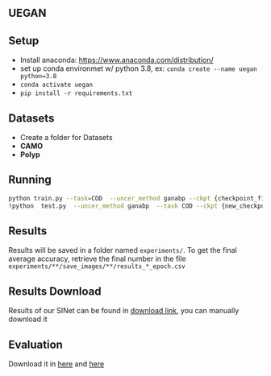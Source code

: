 ##  UEGAN


## Setup
 * Install anaconda: https://www.anaconda.com/distribution/
 * set up conda environmet w/ python 3.8, ex: `conda create --name uegan python=3.8`
 * `conda activate uegan`
 * `pip install -r requirements.txt`
 
## Datasets
 * Create a folder for Datasets
 * **CAMO**
 * **Polyp**

## Running

```bash
python train.py --task=COD  --uncer_method ganabp --ckpt {checkpoint_file}
!python  test.py  --uncer_method ganabp  --task COD --ckpt {new_checkpoint_file}
```

## Results
Results will be saved in a folder named `experiments/`. To get the final average accuracy, retrieve the final number in the file `experiments/**/save_images/**/results_*_epoch.csv`

## Results Download
Results of our SINet can be found in  [download link](https://drive.google.com/drive/folders/12V2h7ujNuky4AWwWGEKc7eXt2e4JentP?usp=sharing), you can manually download it 

## Evaluation 
Download it in [here](https://github.com/DengPingFan/PraNet/tree/master/eval) and [here](https://github.com/trinh-hoang-hiep/UEGAN/tree/main/uncertainty_metric)